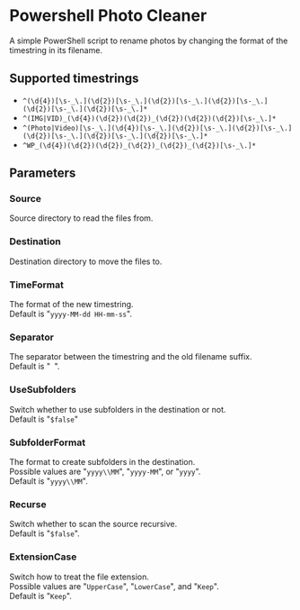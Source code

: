 # Powershell Photo Cleaner

A simple PowerShell script to rename photos by changing the format of the timestring in its filename.

## Supported timestrings

- `^(\d{4})[\s-_\.](\d{2})[\s-_\.](\d{2})[\s-_\.](\d{2})[\s-_\.](\d{2})[\s-_\.](\d{2})[\s-_\.]*`
- `^(IMG|VID)_(\d{4})(\d{2})(\d{2})_(\d{2})(\d{2})(\d{2})[\s-_\.]*`
- `^(Photo|Video)[\s-_\.](\d{4})[\s-_\.](\d{2})[\s-_\.](\d{2})[\s-_\.](\d{2})[\s-_\.](\d{2})[\s-_\.](\d{2})[\s-_\.]*`
- `^WP_(\d{4})(\d{2})(\d{2})_(\d{2})_(\d{2})_(\d{2})[\s-_\.]*`

## Parameters

### Source

Source directory to read the files from.

### Destination

Destination directory to move the files to.

### TimeFormat

The format of the new timestring.  
Default is "`yyyy-MM-dd HH-mm-ss`".

### Separator

The separator between the timestring and the old filename suffix.  
Default is "` `".

### UseSubfolders

Switch whether to use subfolders in the destination or not.  
Default is "`$false`"

### SubfolderFormat

The format to create subfolders in the destination.  
Possible values are "`yyyy\\MM`", "`yyyy-MM`", or "`yyyy`".  
Default is "`yyyy\\MM`".

### Recurse

Switch whether to scan the source recursive.  
Default is "`$false`".

### ExtensionCase

Switch how to treat the file extension.  
Possible values are "`UpperCase`", "`LowerCase`", and "`Keep`".  
Default is "`Keep`".
